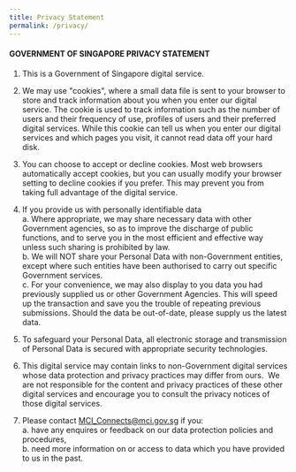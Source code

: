 ```yaml
---
title: Privacy Statement
permalink: /privacy/
---
```

#### GOVERNMENT OF SINGAPORE PRIVACY STATEMENT 

1. This is a Government of Singapore digital service.  
  
2. We may use "cookies", where a small data file is sent to your browser to store and track information about you when you enter our digital service. The cookie is used to track information such as the number of users and their frequency of use, profiles of users and their preferred digital services. While this cookie can tell us when you enter our digital services and which pages you visit, it cannot read data off your hard disk.  
  
3. You can choose to accept or decline cookies. Most web browsers automatically accept cookies, but you can usually modify your browser setting to decline cookies if you prefer. This may prevent you from taking full advantage of the digital service.&nbsp;  
  
4. If you provide us with personally identifiable data 
<br>a. Where appropriate, we may share necessary data with other Government agencies, so as to improve the discharge of public functions, and to serve you in the most efficient and effective way unless such sharing is prohibited by law.  
	b. We will NOT share your Personal Data with non-Government entities, except where such entities have been authorised to carry out specific Government services.  
	c. For your convenience, we may also display to you data you had previously supplied us or other Government Agencies. This will speed up the transaction and save you the trouble of repeating previous submissions. Should the data be out-of-date, please supply us the latest data.

5. To safeguard your Personal Data, all electronic storage and transmission of Personal Data is secured with appropriate security technologies.&nbsp;  
  
6. This digital service may contain links to non-Government digital services whose data protection and privacy practices may differ from ours.&nbsp; We are not responsible for the content and privacy practices of these other digital services and encourage you to consult the privacy notices of those digital services.  
  
7. Please contact&nbsp;[MCI\_Connects@mci.gov.sg](mailto:MCI_Connects@mci.gov.sg)&nbsp;if you:<br>
a. have any enquires or feedback on our data protection policies and procedures,  
b. need more information on or access to data which you have provided to us in the past.